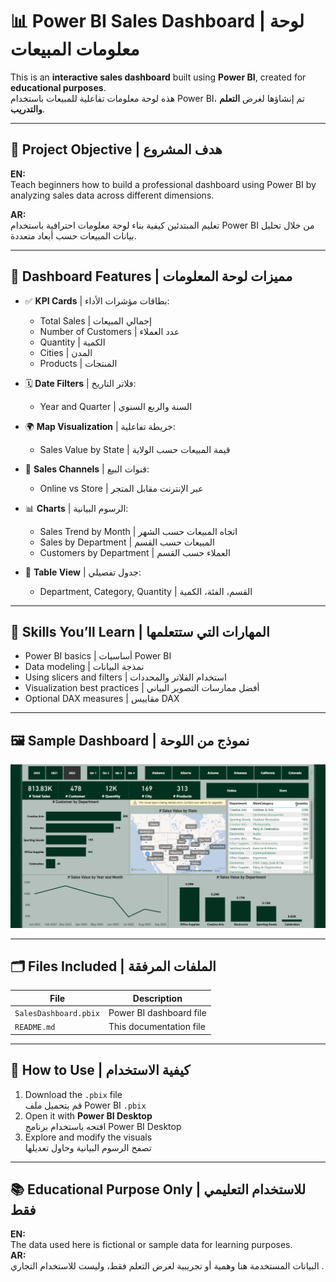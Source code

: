 # 📊 Power BI Sales Dashboard | لوحة معلومات المبيعات

This is an **interactive sales dashboard** built using **Power BI**, created for **educational purposes**.  
هذه لوحة معلومات تفاعلية للمبيعات باستخدام Power BI، تم إنشاؤها لغرض **التعلم والتدريب**.

---

## 🎯 Project Objective | هدف المشروع

**EN:**  
Teach beginners how to build a professional dashboard using Power BI by analyzing sales data across different dimensions.

**AR:**  
تعليم المبتدئين كيفية بناء لوحة معلومات احترافية باستخدام Power BI من خلال تحليل بيانات المبيعات حسب أبعاد متعددة.

---

## 📌 Dashboard Features | مميزات لوحة المعلومات

- ✅ **KPI Cards** | بطاقات مؤشرات الأداء:
  - Total Sales | إجمالي المبيعات
  - Number of Customers | عدد العملاء
  - Quantity | الكمية
  - Cities | المدن
  - Products | المنتجات

- 🗓️ **Date Filters** | فلاتر التاريخ:
  - Year and Quarter | السنة والربع السنوي

- 🌍 **Map Visualization** | خريطة تفاعلية:
  - Sales Value by State | قيمة المبيعات حسب الولاية

- 🏬 **Sales Channels** | قنوات البيع:
  - Online vs Store | عبر الإنترنت مقابل المتجر

- 📊 **Charts** | الرسوم البيانية:
  - Sales Trend by Month | اتجاه المبيعات حسب الشهر
  - Sales by Department | المبيعات حسب القسم
  - Customers by Department | العملاء حسب القسم

- 🧾 **Table View** | جدول تفصيلي:
  - Department, Category, Quantity | القسم، الفئة، الكمية

---

## 🧠 Skills You’ll Learn | المهارات التي ستتعلمها

- Power BI basics | أساسيات Power BI  
- Data modeling | نمذجة البيانات  
- Using slicers and filters | استخدام الفلاتر والمحددات  
- Visualization best practices | أفضل ممارسات التصوير البياني  
- Optional DAX measures | مقاييس DAX 

---

## 🖼️ Sample Dashboard | نموذج من اللوحة

![Dashboard Screenshot](Screenshot-dashboard.png)

---

## 🗂️ Files Included | الملفات المرفقة

| File | Description |
|------|-------------|
| `SalesDashboard.pbix` | Power BI dashboard file |
| `README.md` | This documentation file |

---

## 🚀 How to Use | كيفية الاستخدام

1. Download the `.pbix` file  
   قم بتحميل ملف Power BI `.pbix`  
2. Open it with **Power BI Desktop**  
   افتحه باستخدام برنامج Power BI Desktop  
3. Explore and modify the visuals  
   تصفح الرسوم البيانية وحاول تعديلها 

---

## 📚 Educational Purpose Only | للاستخدام التعليمي فقط

**EN:**  
The data used here is fictional or sample data for learning purposes.  
**AR:**  
البيانات المستخدمة هنا وهمية أو تجريبية لغرض التعلم فقط، وليست للاستخدام التجاري .
